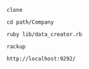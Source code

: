 ```
clone
```
```
cd path/Company
```
```
ruby lib/data_creator.rb
```
```
rackup
```
```
http://localhost:9292/
```

